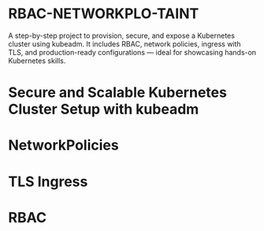# RBAC-NETWORKPLO-TAINT
A step-by-step project to provision, secure, and expose a Kubernetes cluster using kubeadm. It includes RBAC, network policies, ingress with TLS, and production-ready configurations — ideal for showcasing hands-on Kubernetes skills.

#  Secure and Scalable Kubernetes Cluster Setup with kubeadm
# NetworkPolicies 
# TLS Ingress
# RBAC
